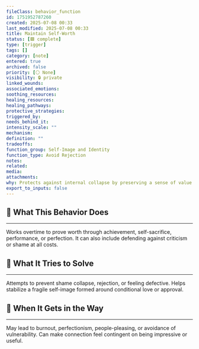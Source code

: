 ```yaml
---
fileClass: behavior_function
id: 1751952787260
created: 2025-07-08 00:33
last_modified: 2025-07-08 00:33
title: Maintain Self-Worth
status: [🟩 complete]
type: [trigger]
tags: []
category: [note]
entered: true
archived: false
priority: [⚪ None]
visibility: 🔒 private
linked_wounds: 
associated_emotions: 
soothing_resources: 
healing_resources: 
healing_pathways: 
protective_strategies: 
triggered_by: 
needs_behind_it: 
intensity_scale: ""
mechanism: 
definition: ""
tradeoffs: 
function_group: Self-Image and Identity
function_type: Avoid Rejection
notes: 
related: 
media: 
attachments: 
why: Protects against internal collapse by preserving a sense of value or competence — often shaped in environments where love or worth was conditional.
export_to_inputs: false
---
```


## 🧠 What This Behavior Does
---
Works overtime to prove worth through achievement, self-sacrifice, performance, or perfection. It can also include defending against criticism or shame at all costs.

## 🔁 What It Tries to Solve
---
Attempts to prevent shame collapse, rejection, or feeling defective. Helps stabilize a fragile self-image formed around conditional love or approval.

## 🚧 When It Gets in the Way
---
May lead to burnout, perfectionism, people-pleasing, or avoidance of vulnerability. Can make connection feel contingent on being impressive or useful.
